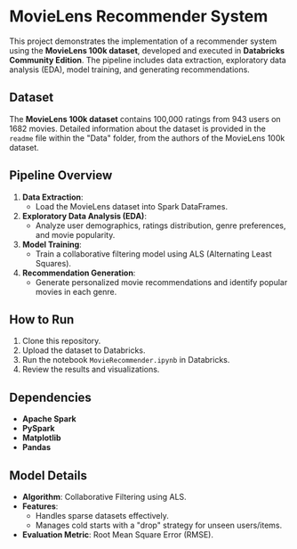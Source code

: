 # MovieLens Recommender System

This project demonstrates the implementation of a recommender system using the **MovieLens 100k dataset**, developed and executed in **Databricks Community Edition**. The pipeline includes data extraction, exploratory data analysis (EDA), model training, and generating recommendations.

## Dataset
The **MovieLens 100k dataset** contains 100,000 ratings from 943 users on 1682 movies. Detailed information about the dataset is provided in the `readme` file within the "Data" folder, from the authors of the MovieLens 100k dataset.

## Pipeline Overview
1. **Data Extraction**:
   - Load the MovieLens dataset into Spark DataFrames.
2. **Exploratory Data Analysis (EDA)**:
   - Analyze user demographics, ratings distribution, genre preferences, and movie popularity.
3. **Model Training**:
   - Train a collaborative filtering model using ALS (Alternating Least Squares).
4. **Recommendation Generation**:
   - Generate personalized movie recommendations and identify popular movies in each genre.

## How to Run
1. Clone this repository.
2. Upload the dataset to Databricks.
3. Run the notebook `MovieRecommender.ipynb` in Databricks.
4. Review the results and visualizations.

## Dependencies
- **Apache Spark**
- **PySpark**
- **Matplotlib**
- **Pandas**

## Model Details
- **Algorithm**: Collaborative Filtering using ALS.
- **Features**:
  - Handles sparse datasets effectively.
  - Manages cold starts with a "drop" strategy for unseen users/items.
- **Evaluation Metric**: Root Mean Square Error (RMSE).
